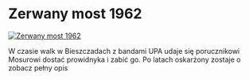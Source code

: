 Zerwany most 1962 
=============
[![Zerwany most 1962 ](http://vidos.pl/images/player.gif)](http://vidos.pl/zerwany-most-1962)

 W czasie walk w Bieszczadach z bandami UPA udaje się porucznikowi Mosurowi dostać prowidnyka i zabić go. Po latach oskarżony zostaje o zobacz pełny opis
